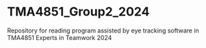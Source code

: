 # TMA4851_Group2_2024
Repository for reading program assisted by eye tracking software in TMA4851 Experts in Teamwork 2024
